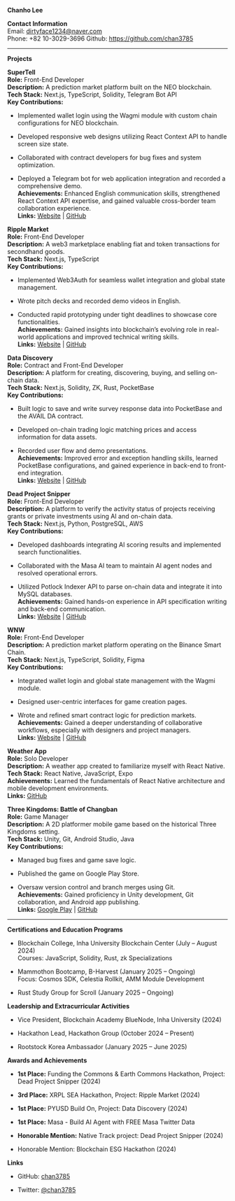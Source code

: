 **Chanho Lee**

**Contact Information**  
Email: dirtyface1234@naver.com  
Phone: +82 10-3029-3696
Github: https://github.com/chan3785

---

**Projects**

**SuperTell**  
**Role:** Front-End Developer  
**Description:** A prediction market platform built on the NEO blockchain.  
**Tech Stack:** Next.js, TypeScript, Solidity, Telegram Bot API  
**Key Contributions:**

- Implemented wallet login using the Wagmi module with custom chain configurations for NEO blockchain.
    
- Developed responsive web designs utilizing React Context API to handle screen size state.
    
- Collaborated with contract developers for bug fixes and system optimization.
    
- Deployed a Telegram bot for web application integration and recorded a comprehensive demo.  
    **Achievements:** Enhanced English communication skills, strengthened React Context API expertise, and gained valuable cross-border team collaboration experience.  
    **Links:** [Website](https://supertell.vercel.app) | [GitHub](https://github.com/chan3785/supertell.git)
    

**Ripple Market**  
**Role:** Front-End Developer  
**Description:** A web3 marketplace enabling fiat and token transactions for secondhand goods.  
**Tech Stack:** Next.js, TypeScript  
**Key Contributions:**

- Implemented Web3Auth for seamless wallet integration and global state management.
    
- Wrote pitch decks and recorded demo videos in English.
    
- Conducted rapid prototyping under tight deadlines to showcase core functionalities.  
    **Achievements:** Gained insights into blockchain’s evolving role in real-world applications and improved technical writing skills.  
    **Links:** [Website](https://ripplemarket-chan3785s-projects.vercel.app) | [GitHub](https://github.com/chan3785/ripplemarket.git)
    

**Data Discovery**  
**Role:** Contract and Front-End Developer  
**Description:** A platform for creating, discovering, buying, and selling on-chain data.  
**Tech Stack:** Next.js, Solidity, ZK, Rust, PocketBase  
**Key Contributions:**

- Built logic to save and write survey response data into PocketBase and the AVAIL DA contract.
    
- Developed on-chain trading logic matching prices and access information for data assets.
    
- Recorded user flow and demo presentations.  
    **Achievements:** Improved error and exception handling skills, learned PocketBase configurations, and gained experience in back-end to front-end integration.  
    **Links:** [Website](https://datadiscovery.online) | [GitHub](https://github.com/hackathemy/datadiscovery.git)
    

**Dead Project Snipper**  
**Role:** Front-End Developer  
**Description:** A platform to verify the activity status of projects receiving grants or private investments using AI and on-chain data.  
**Tech Stack:** Next.js, Python, PostgreSQL, AWS  
**Key Contributions:**

- Developed dashboards integrating AI scoring results and implemented search functionalities.
    
- Collaborated with the Masa AI team to maintain AI agent nodes and resolved operational errors.
    
- Utilized Potlock Indexer API to parse on-chain data and integrate it into MySQL databases.  
    **Achievements:** Gained hands-on experience in API specification writing and back-end communication.  
    **Links:** [Website](https://deadprojectsnipper.vercel.app) | [GitHub](https://github.com/chan3785/deadprojectsnipper.git)
    

**WNW**  
**Role:** Front-End Developer  
**Description:** A prediction market platform operating on the Binance Smart Chain.  
**Tech Stack:** Next.js, TypeScript, Solidity, Figma  
**Key Contributions:**

- Integrated wallet login and global state management with the Wagmi module.
    
- Designed user-centric interfaces for game creation pages.
    
- Wrote and refined smart contract logic for prediction markets.  
    **Achievements:** Gained a deeper understanding of collaborative workflows, especially with designers and project managers.  
    **Links:** [Website](https://bnb-wnw.online) | [GitHub](https://github.com/chan3785/wnw.git)
    

**Weather App**  
**Role:** Solo Developer  
**Description:** A weather app created to familiarize myself with React Native.  
**Tech Stack:** React Native, JavaScript, Expo  
**Achievements:** Learned the fundamentals of React Native architecture and mobile development environments.  
**Links:** [GitHub](https://github.com/chan3785/RNWeather.git)

**Three Kingdoms: Battle of Changban**  
**Role:** Game Manager  
**Description:** A 2D platformer mobile game based on the historical Three Kingdoms setting.  
**Tech Stack:** Unity, Git, Android Studio, Java  
**Key Contributions:**

- Managed bug fixes and game save logic.
    
- Published the game on Google Play Store.
    
- Oversaw version control and branch merges using Git.  
    **Achievements:** Gained proficiency in Unity development, Git collaboration, and Android app publishing.  
    **Links:** [Google Play](https://play.google.com/store/apps/details?id=com.IGDCTeam6.JangPanPa) | [GitHub](https://github.com/chan3785/JangpanpaUnite.git)
    

---

**Certifications and Education Programs**

- Blockchain College, Inha University Blockchain Center (July – August 2024)  
    Courses: JavaScript, Solidity, Rust, zk Specializations
    
- Mammothon Bootcamp, B-Harvest (January 2025 – Ongoing)  
    Focus: Cosmos SDK, Celestia Rollkit, AMM Module Development
    
- Rust Study Group for Scroll (January 2025 – Ongoing)
    

**Leadership and Extracurricular Activities**

- Vice President, Blockchain Academy BlueNode, Inha University (2024)
    
- Hackathon Lead, Hackathon Group (October 2024 – Present)
    
- Rootstock Korea Ambassador (January 2025 – June 2025)
    

**Awards and Achievements**

- **1st Place:** Funding the Commons & Earth Commons Hackathon, Project: Dead Project Snipper (2024)
    
- **3rd Place:** XRPL SEA Hackathon, Project: Ripple Market (2024)
    
- **1st Place:** PYUSD Build On, Project: Data Discovery (2024)
	
- **1st Place:** Masa - Build AI Agent with FREE Masa Twitter Data 
- **Honorable Mention:** Native Track
	project: Dead Project Snipper (2024)
	
- Honorable Mention: Blockchain ESG Hackathon (2024)
    

**Links**

- GitHub: [chan3785](https://github.com/chan3785)
    
- Twitter: [@chan3785](https://x.com/chan3785)